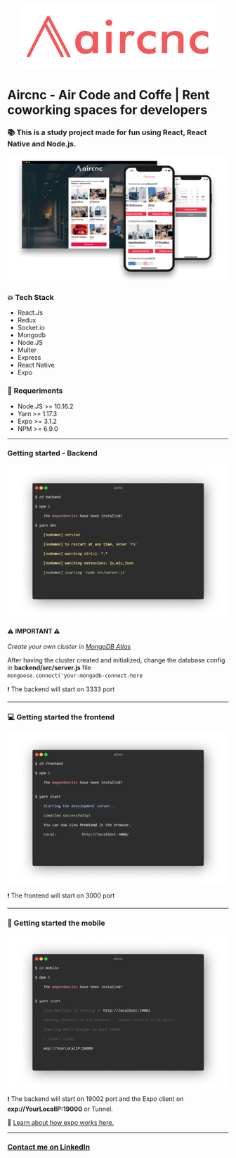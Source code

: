 <p align="center">
<img src="mobile/src/assets/logo@3x.png" />
</p>

# Aircnc - Air Code and Coffe | Rent coworking spaces for developers <br/>

### :books: This is a study project made for fun using React, React Native and Node.js.

<img src="screenshots/banner.png" />

### :collision: Tech Stack

- React.Js
- Redux
- Socket.io
- Mongodb
- Node.JS
- Multer
- Express
- React Native
- Expo

### :electric_plug: Requeriments

- Node.JS >= 10.16.2
- Yarn >= 1.17.3
- Expo >= 3.1.2
- NPM >= 6.9.0

<hr />

### Getting started - Backend
<img src="screenshots/backend.png" />

#### :warning: IMPORTANT :warning:
_Create your own cluster in <a href="https://www.mongodb.com/">MongoDB Atlas</a>_

After having the cluster created and initialized, change the database config in <b>backend/src/server.js</b> file<br/>
`mongoose.connect('your-mongodb-connect-here`<br/>

:heavy_exclamation_mark: The backend will start on 3333 port

<hr />

### :computer: Getting started the frontend 
<img src="screenshots/frontend.png" />

:heavy_exclamation_mark: The frontend will start on 3000 port

<hr />

### :iphone: Getting started the mobile 
<img src="screenshots/mobile.png" />

:heavy_exclamation_mark: The backend will start on 19002 port and the Expo client on <b>exp://YourLocalIP:19000</b> or Tunnel.

:newspaper: <a href="https://docs.expo.io/versions/latest/workflow/how-expo-works/">Learn about how expo works here.</a>

<hr/>

### <a href="http://linkedin.com/in/danielfelipeklotz">Contact me on LinkedIn</a>
